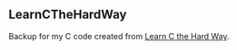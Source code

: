 <style type="text/css">
    background-color: red;
</style>

LearnCTheHardWay
----------------
Backup for my C code created from [Learn C the Hard
Way](http://c.learncodethehardway.org/book/ex1.html).
